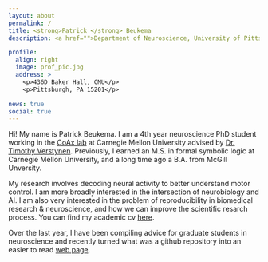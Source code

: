 ```yaml
---
layout: about
permalink: /
title: <strong>Patrick </strong> Beukema
description: <a href="">Department of Neuroscience, University of Pittsburgh & CoAxLab, Carnegie Mellon University

profile:
  align: right
  image: prof_pic.jpg
  address: >
    <p>436D Baker Hall, CMU</p>
    <p>Pittsburgh, PA 15201</p>

news: true
social: true
---
```


Hi! My name is Patrick Beukema. I am a 4th year neuroscience PhD student working in the [CoAx lab](http://www.psy.cmu.edu/~coaxlab/) at Carnegie Mellon University advised by [Dr. Timothy Verstynen](https://www.cmu.edu/dietrich/psychology/people/core-training-faculty/verstynen-timothy.html). Previously, I earned an M.S. in formal symbolic logic at Carnegie Mellon University, and a long time ago a B.A. from McGill Unversity.     

My research involves decoding neural activity to better understand motor control. I am more broadly interested in the intersection of neurobiology and AI. I am also very interested in the problem of reproducibility in biomedical research & neuroscience, and how we can improve the scientific resarch process. You can find my academic cv [here](http://www.psy.cmu.edu/~coaxlab/resumes/beukema.pdf). 

Over the last year, I have been compiling advice for graduate students in neuroscience and recently turned what was a github repository into an easier to read [web page](https://pbeukema.github.io/LabHacks/). 
